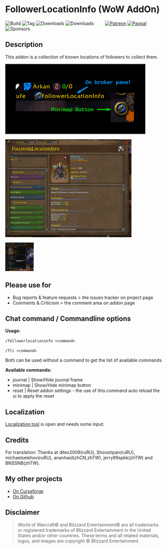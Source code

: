 # FollowerLocationInfo (WoW AddOn)
![Build](https://github.com/HizurosWoWAddOns/FollowerLocationInfo/actions/workflows/bigwigsmods-packager.yml/badge.svg)
![Tag](https://img.shields.io/github/v/tag/HizurosWoWAddOns/FollowerLocationInfo?style=flat-square)
![Downloads](https://img.shields.io/github/downloads/HizurosWoWAddOns/FollowerLocationInfo/total?style=flat-square)
![Downloads](https://img.shields.io/github/downloads/HizurosWoWAddOns/FollowerLocationInfo/latest/total?style=flat-square)
&nbsp; &nbsp; &nbsp; &nbsp;
[![Patreon](https://img.shields.io/badge/&zwj;-Patreon-gray?logo=patreon&color=red&style=flat-square)](https://www.patreon.com/bePatron?u=12558524)
[![Paypal](https://img.shields.io/badge/&zwj;-Paypal-gray?logo=paypal&color=blue&style=flat-square)](https://paypal.me/hizuro)
![Sponsors](https://img.shields.io/github/sponsors/HizurosWoWAddOns?logo=github&style=flat-square)

## Description
This addon is a collection of known locations of followers to collect them.

[![Screenshot1](./.github/media/fli_broker.jpg)](./.github/media/fli_broker.jpg)

[![Screenshot2](./.github/media/fli_window2.jpg)](./.github/media/fli_window.jpg)

[![Screenshot3](./.github/media/fli_example_t.jpg)](./.github/media/fli_example.jpg)


## Please use for
- Bug reports & feature requests > the issues tracker on project page
- Comments & Criticism > the comment area on addon page

## Chat command / Commandline options
**Usage:**

`/followerlocationinfo <command>`

`/fli <command>`

Both can be used without a command to get the list of available commands

**Available commands:**

- journal | Show/Hide journal frame
- minimap | Show/Hide minimap button
- reset | Reset addon settings - the use of this command auto reload the ui to apply the reset

## Localization
[Localization tool](https://www.curseforge.com/wow/addons/followerlocationinfo/localization) is open and needs some input.

## Credits
For translation: Thanks at ditex2009(ruRU), Shooshpan(ruRU), michaelselehov(ruRU), ananhaid(zhCN,zhTW), jerry99spkk(zhTW) and BNSSNB(zhTW).

## My other projects
* [On Curseforge](https://www.curseforge.com/members/hizuro_de/projects)
* [On Github](https://github.com/HizurosWoWAddOns?tab=repositories)

## Disclaimer
> World of Warcraft© and Blizzard Entertainment© are all trademarks or registered trademarks of Blizzard Entertainment in the United States and/or other countries. These terms and all related materials, logos, and images are copyright © Blizzard Entertainment.
